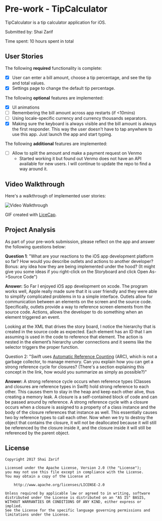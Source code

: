 # Pre-work - TipCalculator

TipCalculator is a tip calculator application for iOS.

Submitted by: Shai Zarif

Time spent: 10 hours spent in total

## User Stories

The following **required** functionality is complete:

* [X] User can enter a bill amount, choose a tip percentage, and see the tip and total values.
* [X] Settings page to change the default tip percentage.

The following **optional** features are implemented:
* [X] UI animations
* [ ] Remembering the bill amount across app restarts (if <10mins)
* [ ] Using locale-specific currency and currency thousands separators.
* [X] Making sure the keyboard is always visible and the bill amount is always the first responder. This way the user doesn't have to tap anywhere to use this app. Just launch the app and start typing.

The following **additional** features are implemented:

- [ ] Allow to split the amount and make a payment request on Venmo
    - Started working it but found out Venmo does not have an API available for new users. I will continue to update the repo to find a way around it.

## Video Walkthrough 

Here's a walkthrough of implemented user stories:

<img src='http://imgur.com/qQnrzG3' title='Video Walkthrough' width='' alt='Video Walkthrough' />

GIF created with [LiceCap](http://www.cockos.com/licecap/).

## Project Analysis

As part of your pre-work submission, please reflect on the app and answer the following questions below:

**Question 1**: "What are your reactions to the iOS app development platform so far? How would you describe outlets and actions to another developer? Bonus: any idea how they are being implemented under the hood? (It might give you some ideas if you right-click on the Storyboard and click Open As->Source Code")

**Answer:** 
So Far I enjoyed iOS app development on xcode. The program works well, Apple really made sure that it is user friendly and they were able to simplify complicated problems in to a simple interface. Outlets allow for communication between an elements on the screen and the source code. Specifically, outlets provide a way to reference screen elements from the source code. Actions, allows the developer to do something when an element triggered an event.  

Looking at the XML that drives the story board,  I notice the hierarchy that is created in the source code as expected.  Each element has an ID that I am assuming is used in the code to reference that element. The action is nested in the element’s hierarchy under connections and it seems like the selector triggers the proper function.



Question 2: "Swift uses [Automatic Reference Counting](https://developer.apple.com/library/content/documentation/Swift/Conceptual/Swift_Programming_Language/AutomaticReferenceCounting.html#//apple_ref/doc/uid/TP40014097-CH20-ID49) (ARC), which is not a garbage collector, to manage memory. Can you explain how you can get a strong reference cycle for closures? (There's a section explaining this concept in the link, how would you summarize as simply as possible?)"

**Answer:**
A strong reference cycle occurs when reference types (Classes and closures are reference types in Swift) hold strong reference to each other. This causes them to stay in the heap and keep each other alive, thus creating a memory leak. A closure is a self-contained block of code and can be passed around by reference. A strong reference cycle with a closure occurs when a closure is assigned to a property of a class instance and the body of the closure references that instance as well.  This essentially causes two by reference types to call each other. Now when we try to destroy the object that contains the closure,  it will not be deallocated because it will still be referenced by the closure inside it, and the closure inside it will still be referenced by the parent object. 


## License

    Copyright 2017 Shai Zarif

    Licensed under the Apache License, Version 2.0 (the "License");
    you may not use this file except in compliance with the License.
    You may obtain a copy of the License at

        http://www.apache.org/licenses/LICENSE-2.0

    Unless required by applicable law or agreed to in writing, software
    distributed under the License is distributed on an "AS IS" BASIS,
    WITHOUT WARRANTIES OR CONDITIONS OF ANY KIND, either express or implied.
    See the License for the specific language governing permissions and
    limitations under the License.